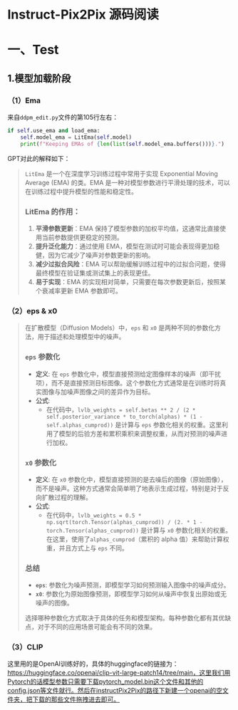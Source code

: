 # Instruct-Pix2Pix 源码阅读

# 一、Test

## 1.模型加载阶段

### （1）Ema

来自`ddpm_edit.py`文件的第105行左右：

```python
if self.use_ema and load_ema:
    self.model_ema = LitEma(self.model)
    print(f"Keeping EMAs of {len(list(self.model_ema.buffers()))}.")
```

GPT对此的解释如下：

> `LitEma` 是一个在深度学习训练过程中常用于实现 Exponential Moving Average (EMA) 的类。EMA 是一种对模型参数进行平滑处理的技术，可以在训练过程中提升模型的性能和稳定性。
>
> ### LitEma 的作用：
>
> 1. **平滑参数更新**：EMA 保持了模型参数的加权平均值，这通常比直接使用当前参数提供更稳定的预测。
> 2. **提升泛化能力**：通过使用 EMA，模型在测试时可能会表现得更加稳健，因为它减少了噪声对参数更新的影响。
> 3. **减少过拟合风险**：EMA 可以帮助缓解训练过程中的过拟合问题，使得最终模型在验证集或测试集上的表现更佳。
> 4. **易于实现**：EMA 的实现相对简单，只需要在每次参数更新后，按照某个衰减率更新 EMA 参数即可。



### （2）eps & x0

> 在扩散模型（Diffusion Models）中，`eps` 和 `x0` 是两种不同的参数化方法，用于描述和处理模型中的噪声。
>
> ### `eps` 参数化
>
> - **定义**: 在 `eps` 参数化中，模型直接预测给定图像样本的噪声（即干扰项），而不是直接预测目标图像。这个参数化方式通常是在训练时将真实图像与加噪声图像之间的差异作为目标。
> - **公式**:
>   - 在代码中，`lvlb_weights = self.betas ** 2 / (2 * self.posterior_variance * to_torch(alphas) * (1 - self.alphas_cumprod))` 是计算与 `eps` 参数化相关的权重。这里利用了模型的后验方差和累积乘积来调整权重，从而对预测的噪声进行加权。
>
> ### `x0` 参数化
>
> - **定义**: 在 `x0` 参数化中，模型直接预测的是去噪后的图像（原始图像），而不是噪声。这种方式通常会简单明了地表示生成过程，特别是对于反向扩散过程的理解。
> - **公式**:
>   - 在代码中，`lvlb_weights = 0.5 * np.sqrt(torch.Tensor(alphas_cumprod)) / (2. * 1 - torch.Tensor(alphas_cumprod))` 是计算与 `x0` 参数化相关的权重。在这里，使用了`alphas_cumprod`（累积的 alpha 值）来帮助计算权重，并且方式上与 `eps` 不同。
>
> ### 总结
>
> - **`eps`**: 参数化为噪声预测，即模型学习如何预测输入图像中的噪声成分。
> - **`x0`**: 参数化为原始图像预测，即模型学习如何从噪声中恢复出原始或无噪声的图像。
>
> 选择哪种参数化方式取决于具体的任务和模型架构。每种参数化都有其优缺点，对于不同的应用场景可能会有不同的效果。



### （3）CLIP

这里用的是OpenAI训练好的，具体的huggingface的链接为：https://huggingface.co/openai/clip-vit-large-patch14/tree/main，这里我们用Pytorch的话模型参数只需要下载pytorch_model.bin这个文件和其他的config.json等文件就行。然后在instructPix2Pix的路径下新建一个openai的空文件夹，把下载的那些文件拖拽进去即可。

